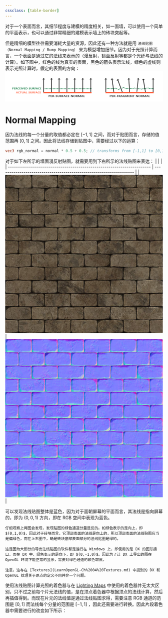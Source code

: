 ```yaml
---
cssclass: [table-border]
---
```


对于一个表面而言，其细节程度与建模的精度相关，如一面墙，可以使用一个简单的平面表示，也可以通过非常精细的建模表示墙上的砖块突起等。

但是精细的模型往往需要消耗大量的资源，因此还有一种方法就是用 `法线贴图（Normal Mapping / Bump Mapping）` 来为模型增加细节。因为对于光照计算而言，一个表面是通过它的法线来表示的（漫反射，镜面反射等都是个光纤与法线的计算）。如下图中，红色的线为真实的表面，黑色的箭头表示法线，绿色的虚线则表示光照计算时，假定的表面的方向：
![](assets/LearnOpenGL-Ch%2029%20Normal%20Mapping/Untitled.png)

# Normal Mapping

因为法线的每一个分量的取值都必定在 $[-1,1]$ 之间，而对于贴图而言，存储的值范围再 $[0,1]$ 之间。因此将法线存储到贴图中，需要经过以下的运算：

```glsl
vec3 rgb_normal = normal * 0.5 + 0.5; // transforms from [-1,1] to [0,1]
```

对于如下左所示的墙面漫反射贴图，就需要用到下右所示的法线贴图来表达：
|                                                                         |                                                                     |
| ----------------------------------------------------------------------- | ------------------------------------------------------------------- |
| ![](assets/LearnOpenGL-Ch%2029%20Normal%20Mapping/Untitled%201%201.png) | ![](assets/LearnOpenGL-Ch%2029%20Normal%20Mapping/Untitled%202.png) |

可以发现法线贴图整体是蓝色，因为对于面朝屏幕的平面而言，其法线是指向屏幕的，即为 $(0,0,1)$ 方向，即在 RGB 空间中表现为蓝色。

```ad-warning
仔细观察上两图会发现，发现贴图的绿色通道分量是反的。如绿色表示的是向上，即 $(0,1,0)$，因此对于砖块而言，它顶部表面的法线是向上的，所以顶部表面的法线贴图应当是偏绿色，而在上右图中，确是砖块底部表面部分的法线贴图是绿的。

这是因为大部分的导出法线贴图的软件都是运行在 Windows 上，即使用的是 DX 的图形接口，而在 DX 中，绿色表示的是向下，即 $(0,-1,0)$。因此为了让 DX 上导出的图在 OpenGL 环境下能正常的显示，需要对绿色通道的颜色取反。

注意，这与在 [Textures](LearnOpenGL-Ch%2004%20Textures.md) 中提到的 DX 和 OpenGL 纹理关于原点的定义不同并非一个问题。
```


使用法线贴图计算光照的着色器与在 [Lighting Maps](LearnOpenGL-Ch%2013%20Lighting%20Maps.md) 中使用的着色器并无太大区别，只不过之前每个片元法线的值，是在顶点着色器中根据顶点的法线计算，然后再插值得到。而现在片元的法线值是通过法线贴图求得，需要注意 RGB 通道的范围是 $[0,1]$ 而法线每个分量的范围是 $[-1,1]$ ，因此还需要进行转换。因此片段着色器中需要进行的改变如下所示：